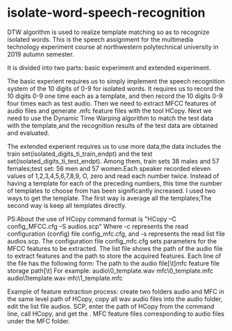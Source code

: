 # isolate-word-speech-recognition
DTW algorithm is used to realize template matching so as to recognize isolated words.
This is the speech assignment for the multimedia technology experiment course at northwestern polytechnical university in 2019 autumn semester.

It is divided into two parts: basic experiment and extended experiment.

The basic experient requires us to simply implement the speech recognition system of the 10 digits of 0-9 for isolated words.
It requires us to record the 10 digits 0-9 one time each as a template, and then record the 10 digits 0-9 four times each as test audio.
Then we need to extract MFCC features of audio files and generate .mfc feature files with the tool HCopy.
Next we need to use the Dynamic Time Warping algorithm to match the test data with the template,and the recognition results of the test data are obtained and evaluated.

The extended experient requires us to use more data,the data includes the train set(isolated_digits_ti_train_endpt) and the test set(isolated_digits_ti_test_endpt).
Among them, train sets 38 males and 57 females;test set: 56 men and 57 women.Each speaker recorded eleven values of 1,2,3,4,5,6,7,8,9, O, zero and read each number twice. 
Instead of having a template for each of the preceding numbers, this time the number of templates to choose from has been significantly increased.
I used two ways to get the template. 
The first way is average all the templates;The second way is keep all templates directly.

PS:About the use of HCopy command format is "HCopy –C config_MFCC.cfg –S audios.scp" 
Where -c represents the read configuration (config) file config_mfc.cfg, and -s represents the read list file audios.scp.
The configuration file config_mfc.cfg sets parameters for the MFCC features to be extracted.
The list file shows the path of the audio file to extract features and the path to store the acquired features. 
Each line of the file has the following form:
The path to the audio file[\t]mfc feature file storage path[\t]
For example: audio\0_template.wav mfc\0_template.mfc audio\1template.wav mfc\1_template.mfc

Example of feature extraction process: create two folders audio and MFC in the same level path of HCopy, 
copy all wav audio files into the audio folder, edit the list file audios. SCP, enter the path of HCopy from the command line, 
call HCopy, and get the . MFC feature files corresponding to audio files under the MFC folder.
